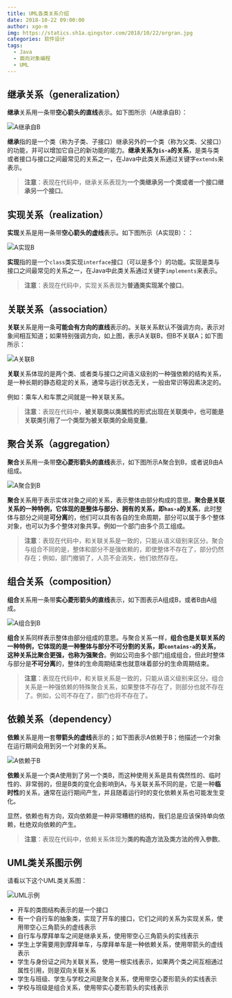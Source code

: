 ```yaml
---
title: UML各类关系介绍
date: 2018-10-22 09:00:00
author: xgo-m
img: https://statics.sh1a.qingstor.com/2018/10/22/orgran.jpg
categories: 软件设计
tags:
  - Java
  - 面向对象编程
  - UML
---
```


## 继承关系（generalization）

**继承**关系用一条带**空心箭头的直线**表示。如下图所示（A继承自B）：

![A继承自B](https://statics.sh1a.qingstor.com/2018/10/22/uml-demo-1.png)

**继承**指的是一个类（称为子类、子接口）继承另外的一个类（称为父类、父接口）的功能，并可以增加它自己的新功能的能力。**继承关系为`is-a`的关系**，是类与类或者接口与接口之间最常见的关系之一，在Java中此类关系通过关键字`extends`来表示。

> **注意**：表现在代码中，继承关系表现为**一个类继承另一个类或者一个接口继承另一个接口**。

## 实现关系（realization）

**实现**关系是用一条带**空心箭头的虚线**表示。如下图所示（A实现B）：：

![A实现B](https://statics.sh1a.qingstor.com/2018/10/22/uml-demo-2.png)

**实现**指的是一个`class`类实现`interface`接口（可以是多个）的功能。实现是类与接口之间最常见的关系之一，在Java中此类关系通过关键字`implements`来表示。

> **注意**：表现在代码中，实现关系表现为**普通类实现某个接口**。

## 关联关系（association）

**关联**关系是用一条**可能会有方向的直线**表示的。关联关系默认不强调方向，表示对象间相互知道；如果特别强调方向，如上图，表示A关联B，但B不关联A；如下图所示：

![A关联B](https://statics.sh1a.qingstor.com/2018/10/22/uml-demo-3.png)

**关联**关系体现的是两个类、或者类与接口之间语义级别的一种强依赖的结构关系，是一种长期的静态稳定的关系，通常与运行状态无关，一般由常识等因素决定的。

例如：乘车人和车票之间就是一种关联关系。

> **注意**：表现在代码中，**被关联类以类属性的形式出现在关联类中，也可能是关联类引用了一个类型为被关联类的全局变量**。

## 聚合关系（aggregation）

**聚合**关系用一条带**空心菱形箭头的直线**表示，如下图所示A聚合到B，或者说B由A组成。

![A聚合到B](https://statics.sh1a.qingstor.com/2018/10/22/uml-demo-4.png)

**聚合**关系用于表示实体对象之间的关系，表示整体由部分构成的意思。**聚合是关联关系的一种特例，它体现的是整体与部分、拥有的关系，即`has-a`的关系**，此时整体与部分之间是**可分离**的，他们可以具有各自的生命周期，部分可以属于多个整体对象，也可以为多个整体对象共享。例如一个部门由多个员工组成。

> **注意**：表现在代码中，和关联关系是一致的，只能从语义级别来区分。聚合与组合不同的是，整体和部分不是强依赖的，即使整体不存在了，部分仍然存在；例如，部门撤销了，人员不会消失，他们依然存在。

## 组合关系（composition）

**组合**关系用一条带**实心菱形箭头的直线**表示，如下图表示A组成B，或者B由A组成。

![A组合到B](https://statics.sh1a.qingstor.com/2018/10/22/uml-demo-5.png)

**组合**关系同样表示整体由部分组成的意思。与聚合关系一样，**组合也是关联关系的一种特例，它体现的是一种整体与部分不可分割的关系，即`contains-a`的关系，这种关系比聚合更强，也称为强聚合**。例如公司由多个部门组成组合，但此时整体与部分是**不可分离**的，整体的生命周期结束也就意味着部分的生命周期结束。

> **注意**：表现在代码中，和关联关系是一致的，只能从语义级别来区分。组合关系是一种强依赖的特殊聚合关系，如果整体不存在了，则部分也就不存在了。例如，公司不存在了，部门也将不存在了。

## 依赖关系（dependency）

**依赖**关系是用一套**带箭头的虚线**表示的；如下图表示A依赖于B；他描述一个对象在运行期间会用到另一个对象的关系。

![A依赖于B](https://statics.sh1a.qingstor.com/2018/10/22/uml-demo-6.png)

**依赖**关系是一个类A使用到了另一个类B，而这种使用关系是具有偶然性的、临时性的、非常弱的，但是B类的变化会影响到A，与关联关系不同的是，它是一种**临时性**的关系，通常在运行期间产生，并且随着运行时的变化依赖关系也可能发生变化。

显然，依赖也有方向，双向依赖是一种非常糟糕的结构，我们总是应该保持单向依赖，杜绝双向依赖的产生。

> **注意**：表现在代码中，依赖关系体现为**类的构造方法及类方法的传入参数**。

## UML类关系图示例

请看以下这个UML类关系图：

![UML示例](https://statics.sh1a.qingstor.com/2018/10/22/uml-demo-0.png)

- 开车的类图结构表示的是一个接口
- 有一个自行车的抽象类，实现了开车的接口，它们之间的关系为实现关系，使用带空心三角箭头的虚线表示
- 自行车与摩拜单车之间是继承关系，使用带空心三角箭头的实线表示
- 学生上学需要用到摩拜单车，与摩拜单车是一种依赖关系，使用带箭头的虚线表示
- 学生与身份证之间为关联关系，使用一根实线表示，如果两个类之间互相通过属性引用，则是双向关联关系
- 学生与班级、学生与学校之间是聚合关系，使用带空心菱形箭头的实线表示
- 学校与班级是组合关系，使用带实心菱形箭头的实线表示
